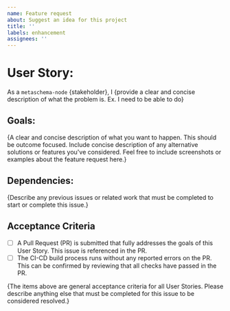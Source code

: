 ```yaml
---
name: Feature request
about: Suggest an idea for this project
title: ''
labels: enhancement
assignees: ''
---
```


# User Story:

As a `metaschema-node` {stakeholder}, I {provide a clear and concise description of what the problem is. Ex. I need to be able to do}

## Goals:

{A clear and concise description of what you want to happen. This should be outcome focused. Include concise description of any alternative solutions or features you've considered. Feel free to include screenshots or examples about the feature request here.}

## Dependencies:

{Describe any previous issues or related work that must be completed to start or complete this issue.}

## Acceptance Criteria

-   [ ] A Pull Request (PR) is submitted that fully addresses the goals of this User Story. This issue is referenced in the PR.
-   [ ] The CI-CD build process runs without any reported errors on the PR. This can be confirmed by reviewing that all checks have passed in the PR.

{The items above are general acceptance criteria for all User Stories. Please describe anything else that must be completed for this issue to be considered resolved.}
